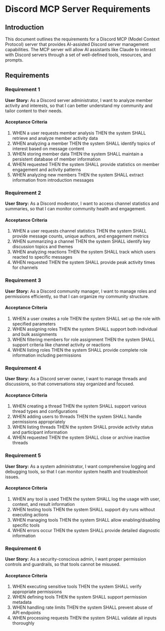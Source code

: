 # Discord MCP Server Requirements

## Introduction

This document outlines the requirements for a Discord MCP (Model Context Protocol) server that provides AI-assisted Discord server management capabilities. The MCP server will allow AI assistants like Claude to interact with Discord servers through a set of well-defined tools, resources, and prompts.

## Requirements

### Requirement 1

**User Story:** As a Discord server administrator, I want to analyze member activity and interests, so that I can better understand my community and tailor content to their needs.

#### Acceptance Criteria

1. WHEN a user requests member analysis THEN the system SHALL retrieve and analyze member activity data
2. WHEN analyzing a member THEN the system SHALL identify topics of interest based on message content
3. WHEN storing member data THEN the system SHALL maintain a persistent database of member information
4. WHEN requested THEN the system SHALL provide statistics on member engagement and activity patterns
5. WHEN analyzing new members THEN the system SHALL extract information from introduction messages

### Requirement 2

**User Story:** As a Discord moderator, I want to access channel statistics and summaries, so that I can monitor community health and engagement.

#### Acceptance Criteria

1. WHEN a user requests channel statistics THEN the system SHALL provide message counts, unique authors, and engagement metrics
2. WHEN summarizing a channel THEN the system SHALL identify key discussion topics and themes
3. WHEN analyzing reactions THEN the system SHALL track which users reacted to specific messages
4. WHEN requested THEN the system SHALL provide peak activity times for channels

### Requirement 3

**User Story:** As a Discord community manager, I want to manage roles and permissions efficiently, so that I can organize my community structure.

#### Acceptance Criteria

1. WHEN a user creates a role THEN the system SHALL set up the role with specified parameters
2. WHEN assigning roles THEN the system SHALL support both individual and bulk assignments
3. WHEN filtering members for role assignment THEN the system SHALL support criteria like channel activity or reactions
4. WHEN listing roles THEN the system SHALL provide complete role information including permissions

### Requirement 4

**User Story:** As a Discord server owner, I want to manage threads and discussions, so that conversations stay organized and focused.

#### Acceptance Criteria

1. WHEN creating a thread THEN the system SHALL support various thread types and configurations
2. WHEN adding users to threads THEN the system SHALL handle permissions appropriately
3. WHEN listing threads THEN the system SHALL provide activity status and participant information
4. WHEN requested THEN the system SHALL close or archive inactive threads

### Requirement 5

**User Story:** As a system administrator, I want comprehensive logging and debugging tools, so that I can monitor system health and troubleshoot issues.

#### Acceptance Criteria

1. WHEN any tool is used THEN the system SHALL log the usage with user, context, and result information
2. WHEN testing tools THEN the system SHALL support dry runs without executing actions
3. WHEN managing tools THEN the system SHALL allow enabling/disabling specific tools
4. WHEN errors occur THEN the system SHALL provide detailed diagnostic information

### Requirement 6

**User Story:** As a security-conscious admin, I want proper permission controls and guardrails, so that tools cannot be misused.

#### Acceptance Criteria

1. WHEN executing sensitive tools THEN the system SHALL verify appropriate permissions
2. WHEN defining tools THEN the system SHALL support permission metadata
3. WHEN handling rate limits THEN the system SHALL prevent abuse of API endpoints
4. WHEN processing requests THEN the system SHALL validate all inputs thoroughly
